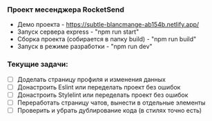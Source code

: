 ### Проект месенджера RocketSend
* Демо проекта - https://subtle-blancmange-ab154b.netlify.app/
* Запуск сервера express - "npm run start"
* Сборка проекта (собирается в папку build) - "npm run build"
* Запуск в режиме разработки - "npm run dev"
### Текущие задачи: 
- [ ] Доделать страницу профиля и изменения данных
- [ ] Донастроить Eslint или переделать проект без ошибок
- [ ] Донастроить Stylelint или переделать проект без ошибок
- [ ] Переработать страницу чатов, вынести в отдельные элементы
- [ ] Проверить и убрать дублирование кода (в стилях точно есть)

